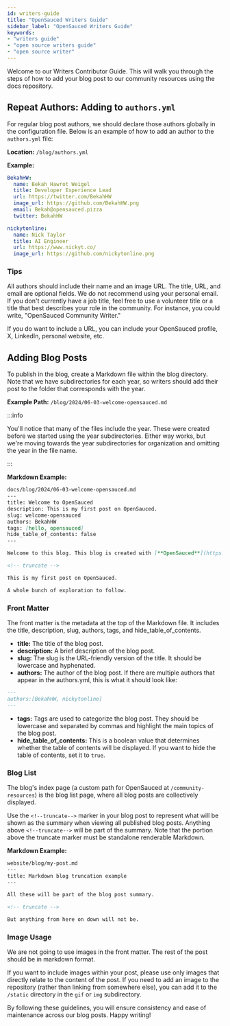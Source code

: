 ```yaml
---
id: writers-guide
title: "OpenSauced Writers Guide"
sidebar_label: "OpenSauced Writers Guide"
keywords: 
- "writers guide" 
- "open source writers guide" 
- "open source writer" 
---
```


Welcome to our Writers Contributor Guide. This will walk you through the steps of how to add your blog post to our community resources using the docs repository.

## Repeat Authors: Adding to `authors.yml`

For regular blog post authors, we should declare those authors globally in the configuration file. Below is an example of how to add an author to the `authors.yml` file:

**Location:** `/blog/authors.yml`

**Example:**
```yaml
BekahHW:
  name: Bekah Hawrot Weigel
  title: Developer Experience Lead
  url: https://twitter.com/BekahHW
  image_url: https://github.com/BekahHW.png
  email: Bekah@opensauced.pizza
  twitter: BekahHW

nickytonline:
  name: Nick Taylor
  title: AI Engineer 
  url: https://www.nickyt.co/
  image_url: https://github.com/nickytonline.png
```

### Tips

All authors should include their name and an image URL. The title, URL, and email are optional fields. We do not recommend using your personal email. If you don't currently have a job title, feel free to use a volunteer title or a title that best describes your role in the community. For instance, you could write, "OpenSauced Community Writer."

If you do want to include a URL, you can include your OpenSauced profile, X, LinkedIn, personal website, etc.


## Adding Blog Posts

To publish in the blog, create a Markdown file within the blog directory. Note that we have subdirectories for each year, so writers should add their post to the folder that corresponds with the year.

**Example Path:** `/blog/2024/06-03-welcome-opensauced.md`


:::info

You'll notice that many of the files include the year. These were created before we started using the year subdirectories. Either way works, but we're moving towards the year subdirectories for organization and omitting the year in the file name.

:::

**Markdown Example:**
```markdown
docs/blog/2024/06-03-welcome-opensauced.md
---
title: Welcome to OpenSauced
description: This is my first post on OpenSauced.
slug: welcome-opensauced
authors: BekahHW
tags: [hello, opensauced]
hide_table_of_contents: false
---

Welcome to this blog. This blog is created with [**OpenSauced**](https://opensauced.pizza).

<!-- truncate -->

This is my first post on OpenSauced.

A whole bunch of exploration to follow.
```

### Front Matter

The front matter is the metadata at the top of the Markdown file. It includes the title, description, slug, authors, tags, and hide_table_of_contents.

- **title:** The title of the blog post.
- **description:** A brief description of the blog post.
- **slug:** The slug is the URL-friendly version of the title. It should be lowercase and hyphenated.
- **authors:** The author of the blog post. If there are multiple authors that appear in the authors.yml, this is what it should look like:

```markdown
---
authors:[BekahHW, nickytonline]
---
```
- **tags:** Tags are used to categorize the blog post. They should be lowercase and separated by commas and highlight the main topics of the blog post.
- **hide_table_of_contents:** This is a boolean value that determines whether the table of contents will be displayed. If you want to hide the table of contents, set it to `true`.

### Blog List

The blog's index page (a custom path for OpenSauced at `/community-resources`) is the blog list page, where all blog posts are collectively displayed.

Use the `<!--truncate-->` marker in your blog post to represent what will be shown as the summary when viewing all published blog posts. Anything above `<!--truncate-->` will be part of the summary. Note that the portion above the truncate marker must be standalone renderable Markdown. 

**Markdown Example:**
```markdown
website/blog/my-post.md
---
title: Markdown blog truncation example
---

All these will be part of the blog post summary.

<!-- truncate -->

But anything from here on down will not be.
```

### Image Usage

We are not going to use images in the front matter. The rest of the post should be in markdown format. 

If you want to include images within your post, please use only images that directly relate to the content of the post. If you need to add an image to the repository (rather than linking from somewhere else), you can add it to the `/static` directory in the `gif` or `img` subdirectory.

By following these guidelines, you will ensure consistency and ease of maintenance across our blog posts. Happy writing!